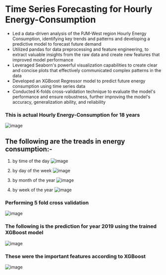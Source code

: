 # Time Series Forecasting for Hourly Energy-Consumption
- Led a data-driven analysis of the PJM-West region Hourly Energy Consumption, identifying key trends and patterns and developing a predictive model to forecast future demand
- Utilized pandas for data preprocessing and feature engineering, to extract valuable insights from the raw data and create new features that improved model performance
- Leveraged Seaborn's powerful visualization capabilities to create clear and concise plots that effectively communicated complex patterns in the data
- Developed an XGBoost Regressor model to predict future energy consumption using time series data
- Conducted K-folds cross-validation technique to evaluate the model's performance and ensure robustness, further improving the model's accuracy, generalization ability, and reliability

### This is actual Hourly Energy-Consumption for 18 years

![image](https://user-images.githubusercontent.com/101862962/221345394-c30d0403-4533-47c5-9846-5fe0b256d611.png)

## The following are the treads in energy consumption:-
 1. by time of the day
 ![image](https://user-images.githubusercontent.com/101862962/221345567-49569ce0-ed83-479d-81e4-2cb5525f75a0.png)
 
 2. by day of the week 
 ![image](https://user-images.githubusercontent.com/101862962/221345584-b2dc5d6e-28f5-437c-bf67-3c0b227db567.png)
 
 3. by month of the year
 ![image](https://user-images.githubusercontent.com/101862962/221345596-8999c388-67a3-4221-acda-398ad0c99290.png)
 
 4. by week of the year
 ![image](https://user-images.githubusercontent.com/101862962/221345614-3b7502d9-ff4d-490f-be6b-21d7a2e27312.png)

### Performing 5 fold cross validation

![image](https://user-images.githubusercontent.com/101862962/221345469-d3c1deb9-4a09-45d9-b327-472a8cb5d7ab.png)

### The following is the prediction for year 2019 using the trained XGBoost model

![image](https://user-images.githubusercontent.com/101862962/221345717-65e97671-a0f9-43c1-acd2-37f4e5b936cd.png)

### These were the important features according to XGBoost

![image](https://user-images.githubusercontent.com/101862962/221345756-04e630e0-aeb1-4fb7-876c-daa7e4caa200.png)

